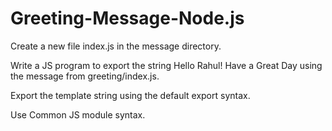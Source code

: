 # Greeting-Message-Node.js

Create a new file index.js in the message directory.

Write a JS program to export the string Hello Rahul! Have a Great Day using the message from greeting/index.js.

Export the template string using the default export syntax.

Use Common JS module syntax.
